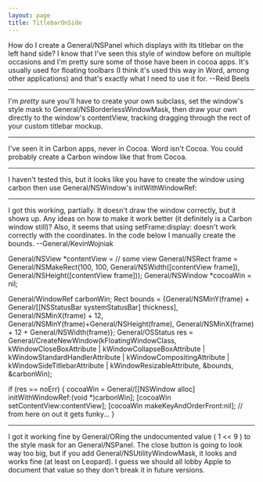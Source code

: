 ```yaml
---
layout: page
title: TitlebarOnSide
---
```


How do I create a General/NSPanel which displays with its titlebar on the left hand side?  I know that I've seen this style of window before on multiple occasions and I'm pretty sure some of those have been in cocoa apps.  It's usually used for floating toolbars (I think it's used this way in Word, among other applications) and that's exactly what I need to use it for.
--Reid Beels

----
I'm *pretty* sure you'll have to create your own subclass, set the window's style mask to General/NSBorderlessWindowMask, then draw your own directly to the window's contentView, tracking dragging through the rect of your custom  titlebar mockup.

----
I've seen it in Carbon apps, never in Cocoa. Word isn't Cocoa. You could probably create a Carbon window like that from Cocoa.

----
I haven't tested this, but it looks like you have to create the window using carbon then use General/NSWindow's initWithWindowRef:

----
I got this working, partially. It doesn't draw the window correctly, but it shows up. Any ideas on how to make it work better (it definitely is a Carbon window still)? Also, it seems that using setFrame:display: doesn't work correctly with the coordinates. In the code below I manually create the bounds. --General/KevinWojniak

    
General/NSView *contentView = // some view
General/NSRect frame = General/NSMakeRect(100, 100, General/NSWidth([contentView frame]), General/NSHeight([contentView frame]));
General/NSWindow *cocoaWin = nil;

General/WindowRef carbonWin;
Rect bounds = {General/NSMinY(frame) + General/[[NSStatusBar systemStatusBar] thickness],
			General/NSMinX(frame) + 12,
			General/NSMinY(frame)+General/NSHeight(frame),
			General/NSMinX(frame) + 12 + General/NSWidth(frame)};
General/OSStatus res = General/CreateNewWindow(kFloatingWindowClass,
							   kWindowCloseBoxAttribute |
							   kWindowCollapseBoxAttribute |
							   kWindowStandardHandlerAttribute |
							   kWindowCompositingAttribute |
							   kWindowSideTitlebarAttribute |
							   kWindowResizableAttribute,
							   &bounds,
							   &carbonWin);

if (res == noErr)
{
	cocoaWin = General/[[NSWindow alloc] initWithWindowRef:(void *)carbonWin];
	[cocoaWin setContentView:contentView];
	[cocoaWin makeKeyAndOrderFront:nil];
	// from here on out it gets funky...
}


----
I got it working fine by General/ORing the undocumented value ( 1 << 9 ) to the style mask for an General/NSPanel. The close button is going to look way too big, but if you add General/NSUtilityWindowMask, it looks and works fine (at least on Leopard). I guess we should all lobby Apple to document that value so they don't break it in future versions.
